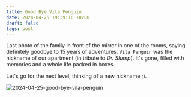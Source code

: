 ```yaml
---
title: Good Bye Vila Penguin
date: 2024-04-25 19:39:16 +0200
draft: false
tags: post
---
```


Last photo of the family in front of the mirror in one of the rooms, saying definitely goodbye to 15 years of adventures. `Vila Penguin` was the nickname of our apartment (in tribute to *Dr. Slump*). It's gone, filled with memories and a whole life packed in boxes.

Let's go for the next level, thinking of a new nickname ;).

![2024-04-25-good-bye-vila-penguin](gallery/2024-04-25-good-bye-vila-penguin.png)
